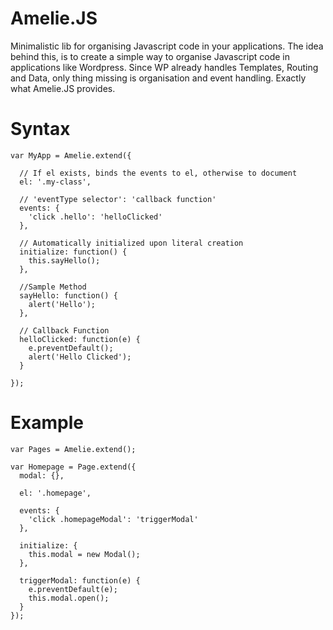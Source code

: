 Amelie.JS
=========

Minimalistic lib for organising Javascript code in your applications. The idea behind this, is to create a simple way to organise Javascript code in applications like Wordpress. Since WP already handles Templates, Routing and Data, only thing missing is organisation and event handling. Exactly what Amelie.JS provides.

Syntax
=========

```
var MyApp = Amelie.extend({

  // If el exists, binds the events to el, otherwise to document
  el: '.my-class',
  
  // 'eventType selector': 'callback function'
  events: {
    'click .hello': 'helloClicked'
  },
  
  // Automatically initialized upon literal creation
  initialize: function() {
    this.sayHello();
  },
  
  //Sample Method
  sayHello: function() {
    alert('Hello');
  },
  
  // Callback Function
  helloClicked: function(e) {
    e.preventDefault();
    alert('Hello Clicked');
  }
  
});

```

Example
=========

```
var Pages = Amelie.extend();

var Homepage = Page.extend({
  modal: {},

  el: '.homepage',
  
  events: {
    'click .homepageModal': 'triggerModal'
  },
  
  initialize: {
    this.modal = new Modal();
  },
  
  triggerModal: function(e) {
    e.preventDefault(e);
    this.modal.open();
  }
});

```
    
